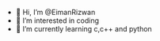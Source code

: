 - 👋 Hi, I’m @EimanRizwan
- 👀 I’m interested in coding
- 🌱 I’m currently learning c,c++ and python

<!---
EimanRizwan/EimanRizwan is a ✨ special ✨ repository because its `README.md` (this file) appears on your GitHub profile.
You can click the Preview link to take a look at your changes.
--->
